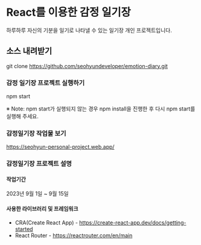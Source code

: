 # React를 이용한 감정 일기장

하루하루 자신의 기분을 일기로 나타낼 수 있는 일기장 개인 프로젝트입니다.

## 소스 내려받기

git clone https://github.com/seohyundeveloper/emotion-diary.git

### 감정 일기장 프로젝트 실행하기

npm start

※ Note: npm start가 실행되지 않는 경우 npm install을 진행한 후 다시 npm start를 실행해 주세요.

### 감정일기장 작업물 보기

https://seohyun-personal-project.web.app/

### 감정일기장 프로젝트 설명

#### 작업기간

2023년 9월 1일 ~ 9월 15일

#### 사용한 라이브러리 및 프레임워크
+ CRA(Create React App) - https://create-react-app.dev/docs/getting-started
+ React Router - https://reactrouter.com/en/main
